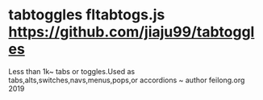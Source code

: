 # tabtoggles fltabtogs.js https://github.com/jiaju99/tabtoggles
Less than 1k~ tabs or toggles.Used as tabs,alts,switches,navs,menus,pops,or accordions ~ author feilong.org 2019
